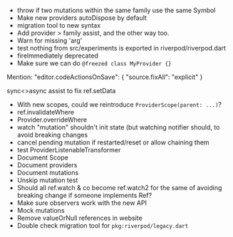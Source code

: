- throw if two mutations within the same family use the same Symbol
- Make new providers autoDispose by default
- migration tool to new syntax
- Add provider > family assist, and the other way too.
- Warn for missing 'arg'
- test nothing from src/experiments is exported in riverpod/riverpod.dart
- fireImmediately deprecated
- Make sure we can do `@freezed class MyProvider {}`

Mention:
"editor.codeActionsOnSave": {
"source.fixAll": "explicit"
}

sync<>async assist to fix ref.setData

- With new scopes, could we reintroduce `ProviderScope(parent: ...)`?
- ref.invalidateWhere
- Provider.overrideWhere
- watch "mutation" shouldn't init state (but watching notifier should, to avoid breaking changes
- cancel pending mutation if restarted/reset or allow chaining them
- test ProviderListenableTransformer
- Document Scope
- Document providers
- Document mutations
- Unskip mutation test
- Should all ref.watch & co become ref.watch2 for the same of avoiding breaking change if someone implements Ref?
- Make sure observers work with the new API
- Mock mutations
- Remove valueOrNull references in website
- Double check migration tool for `pkg:riverpod/legacy.dart`